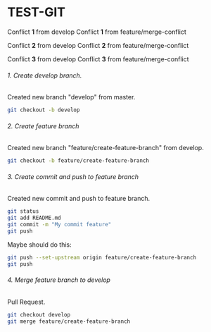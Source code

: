 # TEST-GIT

Conflict **1** from develop
Conflict **1** from feature/merge-conflict

Conflict **2** from develop
Conflict **2** from feature/merge-conflict

Conflict **3** from develop
Conflict **3** from feature/merge-conflict

###### 1. Create develop branch.

Created new branch "develop" from master.

```bash
git checkout -b develop
```

###### 2. Create feature branch

Created new branch "feature/create-feature-branch" from develop.

```bash
git checkout -b feature/create-feature-branch
```

###### 3. Create commit and push to feature branch

Created new commit and push to feature branch.

```bash
git status
git add README.md
git commit -m "My commit feature"
git push
```

Maybe should do this:

```bash
git push --set-upstream origin feature/create-feature-branch
git push
```

###### 4. Merge feature branch to develop

Pull Request.

```bash
git checkout develop
git merge feature/create-feature-branch
```
